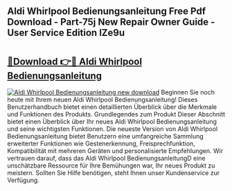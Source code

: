## Aldi Whirlpool Bedienungsanleitung Free Pdf Download - Part-75j New Repair Owner Guide - User Service Edition lZe9u

# <h2><a href="http://df1o20s.blite.top/?on=Aldi+Whirlpool+Bedienungsanleitung">🔗Download 👉🔴 Aldi Whirlpool Bedienungsanleitung</a></h2>

[![Aldi Whirlpool Bedienungsanleitung new download](https://i.imgur.com/lujVjoI.png)](http://df1o20s.blite.top/?on=Aldi+Whirlpool+Bedienungsanleitung)
Beginnen Sie noch heute mit Ihrem neuen Aldi Whirlpool Bedienungsanleitung! Dieses Benutzerhandbuch bietet einen detaillierten Überblick über die Merkmale und Funktionen des Produkts. Grundlegendes zum Produkt Dieser Abschnitt bietet einen Überblick über Ihr neues Aldi Whirlpool Bedienungsanleitung und seine wichtigsten Funktionen. Die neueste Version von Aldi Whirlpool Bedienungsanleitung bietet Benutzern eine umfangreiche Sammlung erweiterter Funktionen wie Gestenerkennung, Freisprechfunktion, Kompatibilität mit mehreren Geräten und personalisierte Empfehlungen. Wir vertrauen darauf, dass das Aldi Whirlpool BedienungsanleitungD eine unschätzbare Ressource für Ihre Bemühungen war, Ihr neues Produkt zu meistern. Sollten Sie Hilfe benötigen, steht Ihnen unser Kundenservice zur Verfügung.
